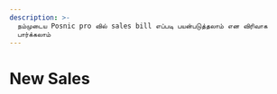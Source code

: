 ```yaml
---
description: >-
  நம்முடைய Posnic pro வில் sales bill எப்படி பயன்படுத்தலாம் என விரிவாக
  பார்க்கலாம்
---
```


# New Sales

